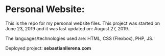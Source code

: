 # Personal Website:
This is the repo for my personal website files. This project was started on June 23, 2019 and it was last updated on: August 27, 2019.

The languages/technologies used are: HTML, CSS (Flexbox), PHP, JS.

Deployed project: **sebastianllerena.com**
